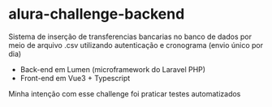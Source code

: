 # alura-challenge-backend
Sistema de inserção de transferencias bancarias no banco de dados por meio de arquivo .csv utilizando autenticação e cronograma (envio único por dia)

- Back-end em Lumen (microframework do Laravel PHP)
- Front-end em Vue3 + Typescript 

Minha intenção com esse challenge foi praticar testes automatizados
